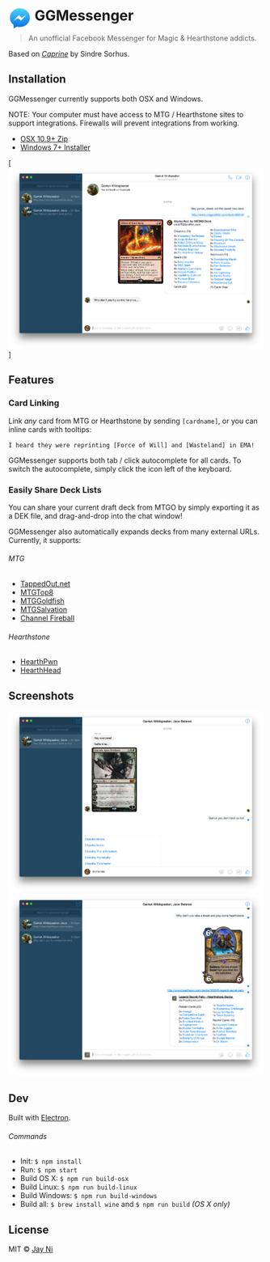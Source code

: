 # <img src="media/Icon.png" width="45" align="left">&nbsp;GGMessenger

> An unofficial Facebook Messenger for Magic & Hearthstone addicts.

Based on [*Caprine*](https://github.com/sindresorhus/caprine/releases/latest) by Sindre Sorhus.

## Installation

GGMessenger currently supports both OSX and Windows.

NOTE: Your computer must have access to MTG / Hearthstone sites to support integrations.  Firewalls will prevent integrations from working.

* [OSX 10.9+ Zip](https://www.dropbox.com/s/o0r8pty6shubwqb/GGMessenger-osx-0.4.0.zip?dl=0)
* [Windows 7+ Installer](https://www.dropbox.com/s/d8kwqkukferm0xj/GGMessenger-v0.4.0.exe?dl=0)

[![](media/screen3.png)]

## Features

### Card Linking

Link *any* card from MTG or Hearthstone by sending `[cardname]`, or you can inline cards with tooltips:

```
I heard they were reprinting [Force of Will] and [Wasteland] in EMA!
```

GGMessenger supports both tab / click autocomplete for all cards.  To switch the autocomplete, simply click the icon left of the keyboard.

### Easily Share Deck Lists

You can share your current draft deck from MTGO by simply exporting it as a DEK file, and drag-and-drop into the chat window!

GGMessenger also automatically expands decks from many external URLs.  Currently, it supports:

###### MTG
* [TappedOut.net](http://tappedout.net)
* [MTGTop8](http://mtgtop8.com)
* [MTGGoldfish](http://mtggoldfish.com)
* [MTGSalvation](http://mtgsalvation.com)
* [Channel Fireball](http://channelfireball.com)

###### Hearthstone
* [HearthPwn](http://hearthpwn.com)
* [HearthHead](http://hearthhead.com)

## Screenshots

![](media/screen1.png)
![](media/screen2.png)

## Dev

Built with [Electron](http://electron.atom.io).

###### Commands

- Init: `$ npm install`
- Run: `$ npm start`
- Build OS X: `$ npm run build-osx`
- Build Linux: `$ npm run build-linux`
- Build Windows: `$ npm run build-windows`
- Build all: `$ brew install wine` and `$ npm run build` *(OS X only)*

## License

MIT © [Jay Ni](https://github.com/jayxni)
